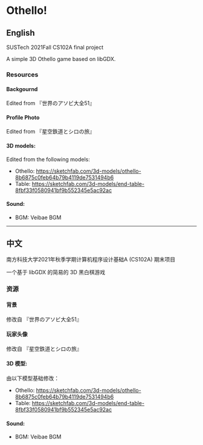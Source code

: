 # Othello!

## English
SUSTech 2021Fall CS102A final project

A simple 3D Othello game based on libGDX.

### Resources
#### Backgournd
Edited from 『世界のアソビ大全51』
#### Profile Photo
Edited from 『星空鉄道とシロの旅』
#### 3D models:
Edited from the following models:  
- Othello: https://sketchfab.com/3d-models/othello-8b6875c0feb64b79b4119de7531494b6
- Table: https://sketchfab.com/3d-models/end-table-8fbf33f0580941bf9b552345e5ac92ac  
#### Sound:
- BGM: Veibae BGM

---

## 中文
南方科技大学2021年秋季学期计算机程序设计基础A (CS102A) 期末项目 

一个基于 libGDX 的简易的 3D 黑白棋游戏

### 资源
#### 背景
修改自 『世界のアソビ大全51』
#### 玩家头像
修改自 『星空鉄道とシロの旅』
#### 3D 模型:
由以下模型基础修改：  
- Othello: https://sketchfab.com/3d-models/othello-8b6875c0feb64b79b4119de7531494b6
- Table: https://sketchfab.com/3d-models/end-table-8fbf33f0580941bf9b552345e5ac92ac  
#### Sound:
- BGM: Veibae BGM
